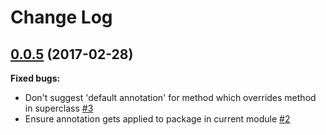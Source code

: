 # Change Log

## [0.0.5](https://github.com/stylismo/nullability-annotations-inspection/tree/0.0.5) (2017-02-28)
**Fixed bugs:**

- Don't suggest 'default annotation' for method which overrides method in superclass [\#3](https://github.com/stylismo/nullability-annotations-inspection/issues/3)
- Ensure annotation gets applied to package in current module [\#2](https://github.com/stylismo/nullability-annotations-inspection/issues/2)